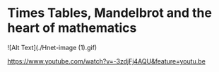 # Times Tables, Mandelbrot and the heart of mathematics

![Alt Text](./Hnet-image (1).gif)

https://www.youtube.com/watch?v=-3zdjFj4AQU&feature=youtu.be

